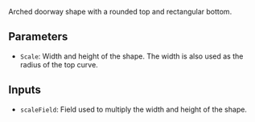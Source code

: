 Arched doorway shape with a rounded top and rectangular bottom.

## Parameters

* `Scale`: Width and height of the shape. The width is also used as the radius of the top curve.

## Inputs

* `scaleField`: Field used to multiply the width and height of the shape.